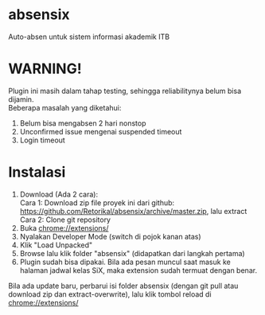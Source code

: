 # absensix
Auto-absen untuk sistem informasi akademik ITB

# WARNING!
Plugin ini masih dalam tahap testing, sehingga reliabilitynya belum bisa dijamin.</br>
Beberapa masalah yang diketahui: </br>
1. Belum bisa mengabsen 2 hari nonstop
2. Unconfirmed issue mengenai suspended timeout
3. Login timeout

# Instalasi
1. Download (Ada 2 cara):<br/>
Cara 1: Download zip file proyek ini dari github: https://github.com/Retorikal/absensix/archive/master.zip, lalu extract<br/>
Cara 2: Clone git repository
2. Buka [chrome://extensions/](chrome://extensions/)
3. Nyalakan Developer Mode (switch di pojok kanan atas)
4. Klik "Load Unpacked"
5. Browse lalu klik folder "absensix" (didapatkan dari langkah pertama)
6. Plugin sudah bisa dipakai. Bila ada pesan muncul saat masuk ke halaman jadwal kelas SiX, maka extension sudah termuat dengan benar.

Bila ada update baru, perbarui isi folder absensix (dengan git pull atau download zip dan extract-overwrite), lalu klik tombol reload di [chrome://extensions/](chrome://extensions/)